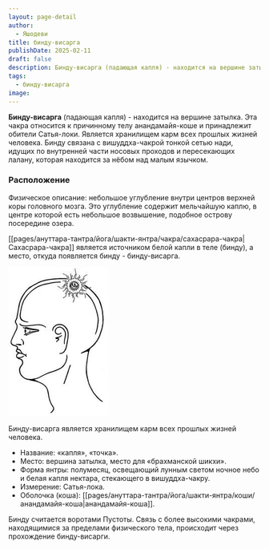 ```yaml
---
layout: page-detail
author:
  - Яшодеви
title: бинду-висарга
publishDate: 2025-02-11
draft: false
description: Бинду-висарга (падающая капля) - находится на вершине затылка; относится к причинному телу анандамайя-коше и принадлежит обители Сатья-локи. Является хранилищем карм всех прошлых жизней человека.
tags:
  - бинду-висарга
image:
---
```

**Бинду-висарга** (падающая капля) - находится на вершине затылка. Эта чакра относится к причинному телу анандамайя-коше и принадлежит обители Сатья-локи. Является хранилищем карм всех прошлых жизней человека.
Бинду связана с вишуддха-чакрой тонкой сетью нади, идущих по внутренней части носовых проходов и пересекающих лалану, которая находится за нёбом над малым язычком. 
### Расположение
Физическое описание: небольшое углубление внутри центров верхней коры головного мозга. Это углубление содержит мельчайшую каплю, в центре которой есть небольшое возвышение, подобное острову посередине озера. 

[[pages/ануттара-тантра/йога/шакти-янтра/чакра/сахасрара-чакра|Сахасрара-чакра]] является источником белой капли в теле (бинду), а место, откуда появляется бинду - бинду-висарга. 

![бинду_висарга](pages/ануттара-тантра/йога/шакти-янтра/чакра/media/бинду-висарга.png)

Бинду-висарга является хранилищем карм всех прошлых жизней человека. 

- Название: «капля», «точка». 
- Место: вершина затылка, место для «брахманской шикхи». 
- Форма янтры: полумесяц, освещающий лунным светом ночное небо и белая капля нектара, стекающего в вишуддха-чакру. 
- Измерение: Сатья-лока. 
- Оболочка (коша): [[pages/ануттара-тантра/йога/шакти-янтра/коши/анандамайя-коша|анандамайя-коша]]. 

Бинду считается воротами Пустоты. Связь с более высокими чакрами, находящимися за пределами физического тела, происходит через прохождение бинду-висарги. 